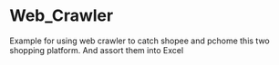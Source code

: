 # Web_Crawler
 Example for using web crawler  to catch shopee and pchome this two shopping platform. And assort them into Excel
